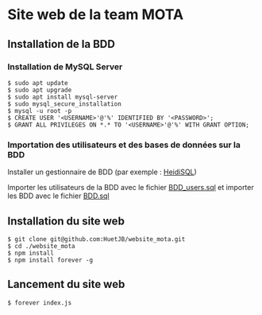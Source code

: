 # Site web de la team MOTA

## Installation de la BDD

### Installation de MySQL Server

```
$ sudo apt update
$ sudo apt upgrade
$ sudo apt install mysql-server
$ sudo mysql_secure_installation
$ mysql -u root -p
$ CREATE USER '<USERNAME>'@'%' IDENTIFIED BY '<PASSWORD>';
$ GRANT ALL PRIVILEGES ON *.* TO '<USERNAME>'@'%' WITH GRANT OPTION;
```

### Importation des utilisateurs et des bases de données sur la BDD

Installer un gestionnaire de BDD (par exemple :  [HeidiSQL](https://www.heidisql.com/installers/HeidiSQL_11.2.0.6213_Setup.exe))

Importer les utilisateurs de la BDD avec le fichier [BDD_users.sql](bdd/BDD_users.sql) et importer les BDD avec le fichier [BDD.sql](bdd/BDD.sql)

## Installation du site web

```
$ git clone git@github.com:HuetJB/website_mota.git
$ cd ./website_mota
$ npm install
$ npm install forever -g
```

## Lancement du site web

```
$ forever index.js
```
